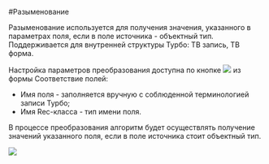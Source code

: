 ﻿---
Keywords: Разыменование, Dereferencing
---



#Разыменование

Разыменование используется для получения значения, указанного в параметрах поля, если в поле источника - объектный тип. Поддерживается для  внутренней структуры Турбо: ТВ запись, ТВ форма.


Настройка параметров преобразования доступна по кнопке ![](topic:Com.AddFiles.Buttons.Btn_Edit_mini.png) из формы Соответствие полей:
 * Имя поля - заполняется вручную с соблюденной терминологией записи Турбо;
 * Имя Rec-класса - тип имени поля.


В процессе преобразования алгоритм будет осуществлять получение значений указанного поля, если в поле источника стоит объектный тип.

 ![](topic:.AddFiles.Screenshot_11648.jpg)